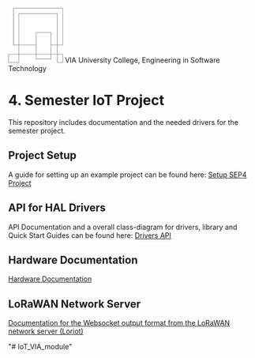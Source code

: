 ![VIA Logo](/docs/resources/logo.png) VIA University College, Engineering in Software Technology

# 4. Semester IoT Project
This repository includes documentation and the needed drivers for the semester project.

## Project Setup
A guide for setting up an example project can be found here: <a href="./docs/documentation/Project_Setup/Setup%204.%20Semester%20Project.pdf" target="_blank">Setup SEP4 Project</a>

## API for HAL Drivers
API Documentation and a overall class-diagram for drivers, library and Quick Start Guides can be found here: <a href="./docs/index.html" target="_blank">Drivers API</a>

## Hardware Documentation
[Hardware Documentation](HARDWARE-DOC.md)

## LoRaWAN Network Server
[Documentation for the Websocket output format from the LoRaWAN network server (Loriot)](LORA_NETWORK_SERVER.md)

"# IoT_VIA_module" 

